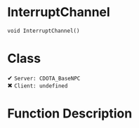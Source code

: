 # InterruptChannel
```
void InterruptChannel()
```
# Class
✔ `Server: CDOTA_BaseNPC`  
✖ `Client: undefined`  

# Function Description

